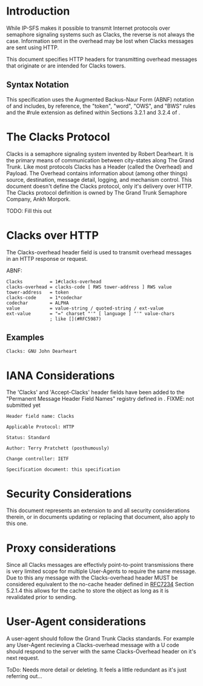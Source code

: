 # Introduction

<?rfc toc="yes"?>
<?rfc symrefs="yes"?>
<?rfc sortrefs="yes"?>
<?rfc subcompact="no"?>
<?rfc compact="yes"?>
<?rfc comments="yes"?>

While IP-SFS [](#RFC4824) makes it possible to transmit Internet protocols
over semaphore signaling systems such as Clacks, the reverse is not always
the case. Information sent in the overhead may be lost when Clacks messages
are sent using HTTP.

This document specifies HTTP headers for transmitting overhead messages
that originate or are intended for Clacks towers.

## Syntax Notation

This specification uses the Augmented Backus-Naur Form (ABNF) notation of [](#RFC5234)
and includes, by reference, the "token", "word", "OWS", and "BWS" rules and
the #rule extension as defined within Sections 3.2.1 and 3.2.4 of [](#RFC7230).

# The Clacks Protocol

Clacks is a semaphore signaling system invented by Robert Dearheart. It is the primary means of communication between city-states along The Grand Trunk. Like most protocols Clacks has a Header (called the Overhead) and Payload. The Overhead contains information about (among other things) source, destination, message detail, logging, and mechanism control. This document doesn't define the Clacks protocol, only it's delivery over HTTP. The Clacks protocol definition is owned by The Grand Trunk Semaphore Company, Ankh Morpork.

TODO: Fill this out

# Clacks over HTTP

The Clacks-overhead header field is used to transmit overhead messages in an
HTTP response or request.

ABNF:

    Clacks          = 1#clacks-overhead
    clacks-overhead = clacks-code [ RWS tower-address ] RWS value
    tower-address   = token
    clacks-code     = 1*codechar
    codechar        = ALPHA
    value           = value-string / quoted-string / ext-value
    ext-value       = "=" charset "'" [ language ] "'" value-chars
                    ; like [](#RFC5987)

## Examples

    Clacks: GNU John Dearheart

# IANA Considerations

The 'Clacks' and 'Accept-Clacks' header fields have been added to the
"Permanent Message Header Field Names" registry defined in [](#RFC3864).
FIXME: not submitted yet

    Header field name: Clacks
    
    Applicable Protocol: HTTP
    
    Status: Standard
    
    Author: Terry Pratchett (posthumously)
    
    Change controller: IETF
    
    Specification document: this specification

# Security Considerations

This document represents an extension to [](#RFC7230) and all security considerations therein, or in documents updating or replacing that document, also apply to this one.

# Proxy considerations
Since all Clacks messages are effectivly point-to-point transmissions there is very limited scope for multiple User-Agents to require the same message. Due to this any message with the Clacks-overhead header MUST be considered equivalent to the no-cache header defined in [RFC7234](#RFC7234) Section 5.2.1.4 this allows for the cache to store the object as long as it is revalidated prior to sending.

# User-Agent considerations
A user-agent should follow the Grand Trunk Clacks standards. For example any User-Agent recieving a Clacks-overhead message with a U code should respond to the server with the same Clacks-Overhead header on it's next request.

ToDo: Needs more detail or deleting. It feels a little redundant as it's just referring out...

